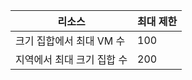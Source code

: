 | 리소스 | 최대 제한 |
| --- | --- |
| 크기 집합에서 최대 VM 수 |100 |
| 지역에서 최대 크기 집합 수 |200 |



<!--HONumber=Nov16_HO3-->


